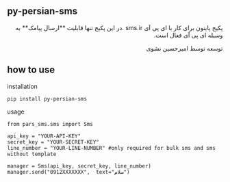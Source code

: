 ## py-persian-sms

<p dir="rtl">
پکیج پایتون برای کار با ای پی آی sms.ir .در این پکیج تنها قابلیت **ارسال پیامک** به وسیله ای پی آی فعال است.
</p>
<p dir="rtl">
توسعه توسط امیرحسین نشوی
</p>

## how to use
installation

    pip install py-persian-sms

usage

    from pars_sms.sms import Sms
	
	api_key = "YOUR-API-KEY"
	secret_key = "YOUR-SECRET-KEY"
	line_number = "YOUR-LINE-NUMBER" #only required for bulk sms and sms without template
	
	manager = Sms(api_key, secret_key, line_number)
	manager.send("0912XXXXXXX",  text="سلام")
	